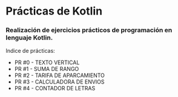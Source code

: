 # Prácticas de Kotlin  
### Realización de ejercicios prácticos de programación en lenguaje Kotlin.

Indice de prácticas:

* PR #0 - TEXTO VERTICAL
* PR #1 - SUMA DE RANGO
* PR #2 - TARIFA DE APARCAMIENTO
* PR #3 - CALCULADORA DE ENVIOS
* PR #4 - CONTADOR DE LETRAS